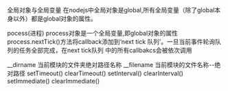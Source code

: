 全局对象与全局变量
在nodejs中全局对象是global,所有全局变量（除了global本身以外）都是global对象的属性。

pocess(进程)
process对象是一个全局变量,即global对象的属性
process.nextTick()方法将callback添加到‘next tick 队列’。一旦当前事件轮询队列的任务全部完成，在next tick队列
中的所有callbakcs会被依次调用

__dirname 当前模块的文件夹绝对路径名称
__filename  当前模块的文件名称--绝对路径
setTimeout()  clearTimeout()
setInterval()  clearInterval()
setImmediate()  clearImmediate()